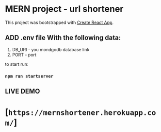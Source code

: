 # MERN project - url shortener

This project was bootstrapped with [Create React App](https://github.com/facebook/create-react-app).

## ADD .env file With the following data:
1. DB_URI - you mondgodb database link
2. PORT - port

to start run:

### `npm run startserver`

## LIVE DEMO
# [`https://mernshortener.herokuapp.com/`]



